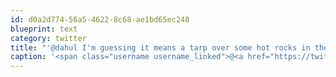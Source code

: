 ```yaml
---
id: d0a2d774-56a5-4622-8c68-ae1bd65ec248
blueprint: text
category: twitter
title: "'@dahul I'm guessing it means a tarp over some hot rocks in the middle of the bush."
caption: '<span class="username username_linked">@<a href="https://twitter.com/dahul" title="Darren Hull (dahul)">dahul</a></span> I''m guessing it means a tarp over some hot rocks in the middle of the bush.'
---
```

